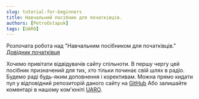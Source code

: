 ```yaml
---
slug: tutorial-for-beginners
title: Навчальний посібник для початківців.
authors: [PetroOstapuk]
tags: [UARO]
---
```


Розпочата робота над "Навчальним посібником для початківців."
[Довідник початківця](https://uaro.org.ua/docs/category/%D0%B4%D0%BE%D0%B2%D1%96%D0%B4%D0%BD%D0%B8%D0%BA-%D0%BF%D0%BE%D1%87%D0%B0%D1%82%D0%BA%D1%96%D0%B2%D1%86%D1%8F)
<!-- truncate -->

Хочемо привітати відвідувачів сайту спільноти. 
В першу чергу цей посібник призначений для тих, хто тільки починає свій шлях в радіо.
Будемо раді будь-яким доповнення і корективам.
Можна прямо кидати пул у відповідний репозиторій даного сайту на [GitHub](https://github.com/uaro-radio/uaro) 
Або залишайте коментарі в нашому ком'юніті [UARO](https://t.me/Ukraine_Amateur_Radio_Operators).